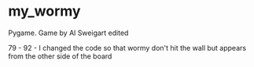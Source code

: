 # my_wormy
Pygame. Game by Al Sweigart edited

79 - 92 - I changed the code so that wormy don't hit the wall but appears from the other side of the board
